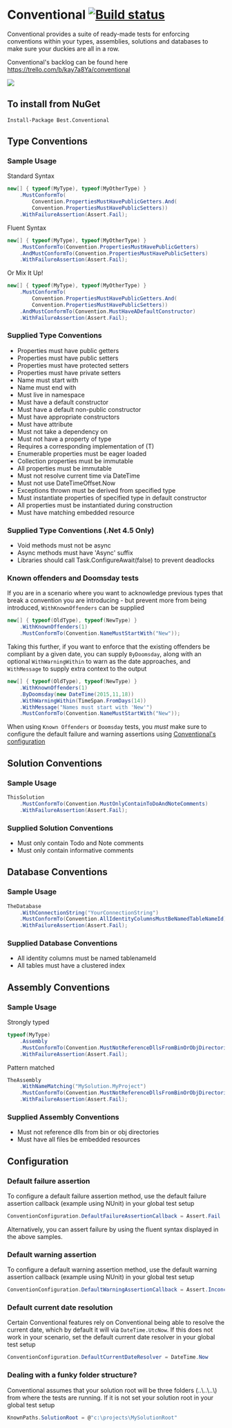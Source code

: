 Conventional [![Build status](https://ci.appveyor.com/api/projects/status/b34y026n60v9oe16?svg=true)](https://ci.appveyor.com/project/andrewabest/conventional)
============

Conventional provides a suite of ready-made tests for enforcing conventions within your types, assemblies, solutions and databases to make sure your duckies are all in a row.

Conventional's backlog can be found here https://trello.com/b/kay7a8Ya/conventional

![](https://raw.github.com/andrewabest/Conventional/master/duck.png)

## To install from NuGet

    Install-Package Best.Conventional

## Type Conventions

### Sample Usage

Standard Syntax
```c#
new[] { typeof(MyType), typeof(MyOtherType) }
    .MustConformTo(
        Convention.PropertiesMustHavePublicGetters.And(
        Convention.PropertiesMustHavePublicSetters))
    .WithFailureAssertion(Assert.Fail);
```

Fluent Syntax
```c#
new[] { typeof(MyType), typeof(MyOtherType) }
    .MustConformTo(Convention.PropertiesMustHavePublicGetters)
    .AndMustConformTo(Convention.PropertiesMustHavePublicSetters)
    .WithFailureAssertion(Assert.Fail);
```

Or Mix It Up!
```c#
new[] { typeof(MyType), typeof(MyOtherType) }
    .MustConformTo(
        Convention.PropertiesMustHavePublicGetters.And(
        Convention.PropertiesMustHavePublicSetters))
    .AndMustConformTo(Convention.MustHaveADefaultConstructor)
    .WithFailureAssertion(Assert.Fail);
```

### Supplied Type Conventions

- Properties must have public getters
- Properties must have public setters
- Properties must have protected setters
- Properties must have private setters
- Name must start with
- Name must end with
- Must live in namespace
- Must have a default constructor
- Must have a default non-public constructor
- Must have appropriate constructors
- Must have attribute
- Must not take a dependency on
- Must not have a property of type
- Requires a corresponding implementation of (T)
- Enumerable properties must be eager loaded
- Collection properties must be immutable
- All properties must be immutable
- Must not resolve current time via DateTime
- Must not use DateTimeOffset.Now
- Exceptions thrown must be derived from specified type
- Must instantiate properties of specified type in default constructor
- All properties must be instantiated during construction
- Must have matching embedded resource

### Supplied Type Conventions (.Net 4.5 Only)

- Void methods must not be async
- Async methods must have 'Async' suffix
- Libraries should call Task.ConfigureAwait(false) to prevent deadlocks

### Known offenders and Doomsday tests

If you are in a scenario where you want to acknowledge previous types that break a convention you are introducing - but prevent more from being introduced, `WithKnownOffenders` can be supplied

```c#
new[] { typeof(OldType), typeof(NewType) }
    .WithKnownOffenders(1)
    .MustConformTo(Convention.NameMustStartWith("New"));
```

Taking this further, if you want to enforce that the existing offenders be compliant by a given date, you can supply `ByDoomsday`, along with an optional `WithWarningWithin` to warn as the date approaches, and `WithMessage` to supply extra context to the output

```c#
new[] { typeof(OldType), typeof(NewType) }
    .WithKnownOffenders(1)
    .ByDoomsday(new DateTime(2015,11,18))
    .WithWarningWithin(TimeSpan.FromDays(14))
    .WithMessage("Names must start with 'New'")
    .MustConformTo(Convention.NameMustStartWith("New"));
```

When using `Known Offenders` or `Doomsday` tests, you *must* make sure to configure the default failure and warning assertions using [Conventional's configuration](#configuration)

## Solution Conventions

### Sample Usage

```c#
ThisSolution
    .MustConformTo(Convention.MustOnlyContainToDoAndNoteComments)
    .WithFailureAssertion(Assert.Fail);
```

### Supplied Solution Conventions

- Must only contain Todo and Note comments
- Must only contain informative comments

## Database Conventions

### Sample Usage

```c#
TheDatabase
    .WithConnectionString("YourConnectionString")
    .MustConformTo(Convention.AllIdentityColumnsMustBeNamedTableNameId)
    .WithFailureAssertion(Assert.Fail);
```

### Supplied Database Conventions

- All identity columns must be named tablenameId
- All tables must have a clustered index

## Assembly Conventions

### Sample Usage

Strongly typed
```c#
typeof(MyType)
	.Assembly
	.MustConformTo(Convention.MustNotReferenceDllsFromBinOrObjDirectories)
    .WithFailureAssertion(Assert.Fail);
```

Pattern matched
```c#
TheAssembly
	.WithNameMatching("MySolution.MyProject")
	.MustConformTo(Convention.MustNotReferenceDllsFromBinOrObjDirectories)
    .WithFailureAssertion(Assert.Fail);
```

### Supplied Assembly Conventions

- Must not reference dlls from bin or obj directories
- Must have all files be embedded resources

## Configuration

### Default failure assertion

To configure a default failure assertion method, use the default failure assertion callback (example using NUnit) in your global test setup
```c#
ConventionConfiguration.DefaultFailureAssertionCallback = Assert.Fail
```

Alternatively, you can assert failure by using the fluent syntax displayed in the above samples.

### Default warning assertion

To configure a default warning assertion method, use the default warning assertion callback (example using NUnit) in your global test setup
```c#
ConventionConfiguration.DefaultWarningAssertionCallback = Assert.Inconclusive
```

### Default current date resolution

Certain Conventional features rely on Conventional being able to resolve the current date, which by default it will via `DateTime.UtcNow`. If this does not work in your scenario, set the default current date resolver in your global test setup 
```c#
ConventionConfiguration.DefaultCurrentDateResolver = DateTime.Now
```

### Dealing with a funky folder structure?

Conventional assumes that your solution root will be three folders (..\\..\\..\\) from where the tests are running. If it is not set your solution root in your global test setup
```c#
KnownPaths.SolutionRoot = @"c:\projects\MySolutionRoot"
```
